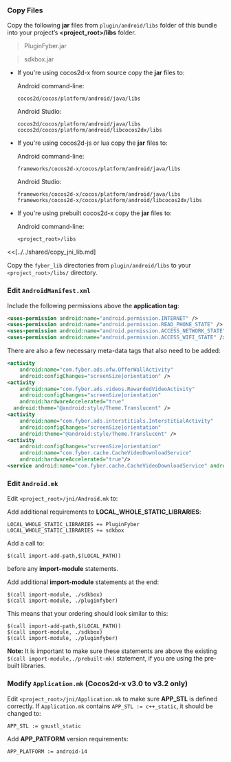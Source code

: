 ### Copy Files
Copy the following __jar__ files from `plugin/android/libs` folder of this
bundle into your project’s __<project_root>/libs__ folder.

> PluginFyber.jar

> sdkbox.jar


* If you're using cocos2d-x from source copy the __jar__ files to:

	Android command-line:
	```
	cocos2d/cocos/platform/android/java/libs
	```

    Android Studio:
    ```
    cocos2d/cocos/platform/android/java/libs
    cocos2d/cocos/platform/android/libcocos2dx/libs
    ```

* If you're using cocos2d-js or lua copy the __jar__ files to:

	Android command-line:
	```
	frameworks/cocos2d-x/cocos/platform/android/java/libs
	```

    Android Studio:
    ```
    frameworks/cocos2d-x/cocos/platform/android/java/libs
    frameworks/cocos2d-x/cocos/platform/android/libcocos2dx/libs
    ```

* If you're using prebuilt cocos2d-x copy the __jar__ files to:

	Android command-line:
	```
	<project_root>/libs
	```

<<[../../shared/copy_jni_lib.md]

Copy the `fyber_lib` directories from `plugin/android/libs` to your `<project_root>/libs/` directory.


### Edit `AndroidManifest.xml`
Include the following permissions above the __application tag__:
```xml
<uses-permission android:name="android.permission.INTERNET" />
<uses-permission android:name="android.permission.READ_PHONE_STATE" />
<uses-permission android:name="android.permission.ACCESS_NETWORK_STATE" />
<uses-permission android:name="android.permission.ACCESS_WIFI_STATE" />
```

There are also a few necessary meta-data tags that also need to be added:
```xml
<activity
    android:name="com.fyber.ads.ofw.OfferWallActivity"
    android:configChanges="screenSize|orientation" />
<activity
    android:name="com.fyber.ads.videos.RewardedVideoActivity"
    android:configChanges="screenSize|orientation"
    android:hardwareAccelerated="true"
  android:theme="@android:style/Theme.Translucent" />
<activity
    android:name="com.fyber.ads.interstitials.InterstitialActivity"
    android:configChanges="screenSize|orientation"
    android:theme="@android:style/Theme.Translucent" />
<activity
    android:configChanges="screenSize|orientation"
    android:name="com.fyber.cache.CacheVideoDownloadService"
    android:hardwareAccelerated="true"/>
<service android:name="com.fyber.cache.CacheVideoDownloadService" android:exported="false" />
```

### Edit `Android.mk`
Edit `<project_root>/jni/Android.mk` to:

Add additional requirements to __LOCAL_WHOLE_STATIC_LIBRARIES__:
```
LOCAL_WHOLE_STATIC_LIBRARIES += PluginFyber
LOCAL_WHOLE_STATIC_LIBRARIES += sdkbox
```

Add a call to:
```
$(call import-add-path,$(LOCAL_PATH))
```
before any __import-module__ statements.

Add additional __import-module__ statements at the end:
```
$(call import-module, ./sdkbox)
$(call import-module, ./pluginfyber)
```

This means that your ordering should look similar to this:
```
$(call import-add-path,$(LOCAL_PATH))
$(call import-module, ./sdkbox)
$(call import-module, ./pluginfyber)
```

  __Note:__ It is important to make sure these statements are above the existing `$(call import-module,./prebuilt-mk)` statement, if you are using the pre-built libraries.

### Modify `Application.mk` (Cocos2d-x v3.0 to v3.2 only)
Edit `<project_root>/jni/Application.mk` to make sure __APP_STL__ is defined
correctly. If `Application.mk` contains `APP_STL := c++_static`, it should be
changed to:
```
APP_STL := gnustl_static
```

Add __APP_PATFORM__ version requirements:
```
APP_PLATFORM := android-14
```
